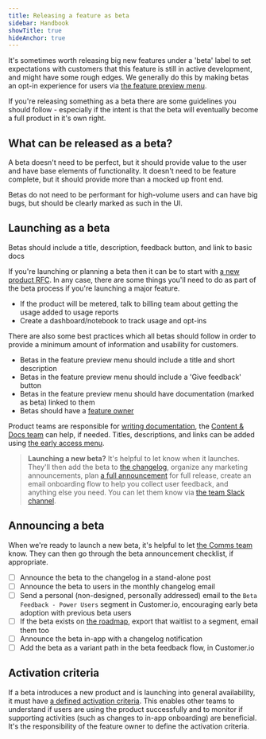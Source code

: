 ```yaml
---
title: Releasing a feature as beta
sidebar: Handbook
showTitle: true
hideAnchor: true
---
```


It's sometimes worth releasing big new features under a 'beta' label to set expectations with customers that this feature is still in active development, and might have some rough edges. We generally do this by making betas an opt-in experience for users via [the feature preview menu](http://app.posthog.com/home#panel=feature-previews).

If you're releasing something as a beta there are some guidelines you should follow - especially if the intent is that the beta will eventually become a full product in it's own right. 

## What can be released as a beta?
A beta doesn't need to be perfect, but it should provide value to the user and have base elements of functionality. It doesn't need to be feature complete, but it should provide more than a mocked up front end. 

Betas do not need to be performant for high-volume users and can have big bugs, but should be clearly marked as such in the UI. 

## Launching as a beta

<CloudinaryImage
  src="https://res.cloudinary.com/dmukukwp6/image/upload/goodbeta_daa2ddca2a.png"
  alt="An example of a good beta"
  className="dark:hidden"
/>
<CloudinaryImage
  src="https://res.cloudinary.com/dmukukwp6/image/upload/goodbeta_dark_1dd8b2e833.png"
  alt="An example of a good beta"
  className="hidden dark:block"
/> 
<Caption>Betas should include a title, description, feedback button, and link to basic docs</Caption>

If you're launching or planning a beta then it can be to start with [a new product RFC](https://github.com/PostHog/product-internal/blob/main/requests-for-comments/templates/request-for-comments-new-product.md). In any case, there are some things you'll need to do as part of the beta process if you're launching a major feature. 

- If the product will be metered, talk to billing team about getting the usage added to usage reports
- Create a dashboard/notebook to track usage and opt-ins

There are also some best practices which all betas should follow in order to provide a minimum amount of information and usability for customers.

- Betas in the feature preview menu should include a title and short description 
- Betas in the feature preview menu should include a 'Give feedback' button
- Betas in the feature preview menu should have documentation (marked as beta) linked to them
- Betas should have a [feature owner](/handbook/engineering/feature-ownership)

Product teams are responsible for [writing documentation](/handbook/engineering/writing-docs), the [Content & Docs team](/teams/marketing) can help, if needed. Titles, descriptions, and links can be added using [the early access menu](https://us.posthog.com/project/2/early_access_features).

> **Launching a new beta?** It's helpful to let  know when it launches. They'll then add the beta to [the changelog](https://posthog.com/changelog/), organize any marketing announcements, plan [a full announcement](https://github.com/PostHog/meta/issues/new?template=launch-plan-.md) for full release, create an email onboarding flow to help you collect user feedback, and anything else you need. You can let them know via [the team Slack channel](https://posthog.slack.com/archives/C083V7C6GKE).

## Announcing a beta

When we're ready to launch a new beta, it's helpful to let [the Comms team](/teams/words-pictures) know. They can then go through the beta announcement checklist, if appropriate. 

- [ ] Announce the beta to the changelog in a stand-alone post
- [ ] Announce the beta to users in the monthly changelog email
- [ ] Send a personal (non-designed, personally addressed) email to the `Beta Feedback - Power Users` segment in Customer.io, encouraging early beta adoption with previous beta users
- [ ] If the beta exists on [the roadmap](/roadmap), export that waitlist to a segment, email them too
- [ ] Announce the beta in-app with a changelog notification
- [ ] Add the beta as a variant path in the beta feedback flow, in Customer.io

## Activation criteria

If a beta introduces a new product and is launching into general availability, it must have [a defined activation criteria](/handbook/growth/growth-engineering/product-intents). This enables other teams to understand if users are using the product successfully and to monitor if supporting activities (such as changes to in-app onboarding) are beneficial. It's the responsibility of the feature owner to define the activation criteria. 
